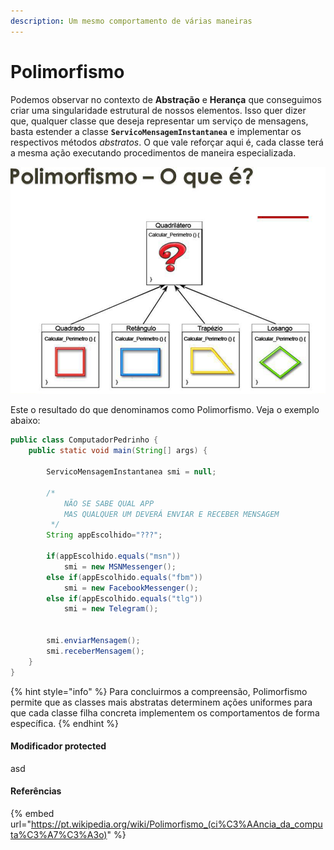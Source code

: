 ```yaml
---
description: Um mesmo comportamento de várias maneiras
---
```


# Polimorfismo

Podemos observar no contexto de **Abstração** e **Herança** que conseguimos criar uma singularidade estrutural de nossos elementos. Isso quer dizer que, qualquer classe que deseja representar um serviço de mensagens, basta estender a classe **`ServicoMensagemInstantanea`** e implementar os respectivos métodos _abstratos_. O que vale reforçar aqui é, cada classe terá a mesma ação executando procedimentos de maneira especializada.&#x20;

![](<../../.gitbook/assets/image (9).png>)

Este o resultado do que denominamos como Polimorfismo. Veja o exemplo abaixo:

```java
public class ComputadorPedrinho {
	public static void main(String[] args) {
		
		ServicoMensagemInstantanea smi = null;
		
		/*
		    NÃO SE SABE QUAL APP 
		    MAS QUALQUER UM DEVERÁ ENVIAR E RECEBER MENSAGEM
		 */
		String appEscolhido="???"; 
		
		if(appEscolhido.equals("msn"))
			smi = new MSNMessenger();
		else if(appEscolhido.equals("fbm"))
			smi = new FacebookMessenger();
		else if(appEscolhido.equals("tlg"))
			smi = new Telegram();
		
			
		smi.enviarMensagem();
		smi.receberMensagem();
	}
}
```

{% hint style="info" %}
Para concluirmos a compreensão, Polimorfismo permite que as classes mais abstratas determinem ações uniformes para que cada classe filha concreta implementem os comportamentos de forma específica.
{% endhint %}

#### Modificador protected

asd

#### Referências

{% embed url="https://pt.wikipedia.org/wiki/Polimorfismo_(ci%C3%AAncia_da_computa%C3%A7%C3%A3o)" %}

####
